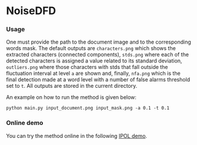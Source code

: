 # NoiseDFD

### Usage
One must provide the path to the document image and to the corresponding words mask. The default outputs are `characters.png` which shows the extracted characters (connected components), `stds.png` where each of the detected characters is assigned a value related to its standard deviation, `outliers.png` where those characters with stds that fall outside the fluctuation interval at level `a` are shown and, finally, `nfa.png` which is the final detection made at a word level with a number of false alarms threshold set to `t`. All outputs are stored in the current directory.   

An example on how to run the method is given below:
```
python main.py input_document.png input_mask.png -a 0.1 -t 0.1
```

### Online demo

You can try the method online in the following <a href="https://ipolcore.ipol.im/demo/clientApp/demo.html?id=77777000542">IPOL demo</a>.
